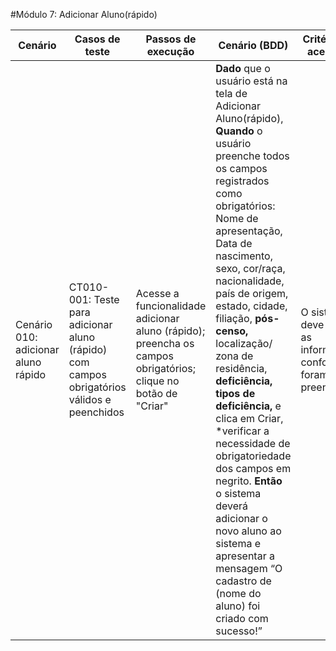 #Módulo 7: Adicionar Aluno(rápido)

| Cenário                             | Casos de teste                                               | Passos de execução                                           | Cenário (BDD)                                                | Critérios de aceitação                                       | Resultados esperados                                         |
| ----------------------------------- | ------------------------------------------------------------ | ------------------------------------------------------------ | ------------------------------------------------------------ | ------------------------------------------------------------ | ------------------------------------------------------------ |
| Cenário 010: adicionar aluno rápido | CT010-001: Teste para adicionar aluno (rápido) com campos obrigatórios válidos e peenchidos | Acesse a funcionalidade adicionar aluno (rápido); preencha os campos obrigatórios; clique no botão de "Criar" | **Dado** que o usuário está na tela de Adicionar Aluno(rápido),  **Quando** o usuário preenche todos os campos registrados como obrigatórios: Nome de apresentação, Data de nascimento, sexo, cor/raça, nacionalidade, país de origem, estado, cidade, filiação, **pós-censo,** localização/ zona de residência, **deficiência, tipos de deficiência,** e clica em Criar, *verificar a necessidade de obrigatoriedade dos campos em negrito.  **Então** o sistema deverá adicionar o novo aluno ao sistema e apresentar a mensagem “O cadastro de (nome do aluno) foi criado com sucesso!” | O sistema deve salvar as informações conforme foram preenchidas. | O sistema deverá registrar o novo aluno e  apresentar a mensagem “O cadastro de (nome do aluno)foi criado com sucesso!” |

